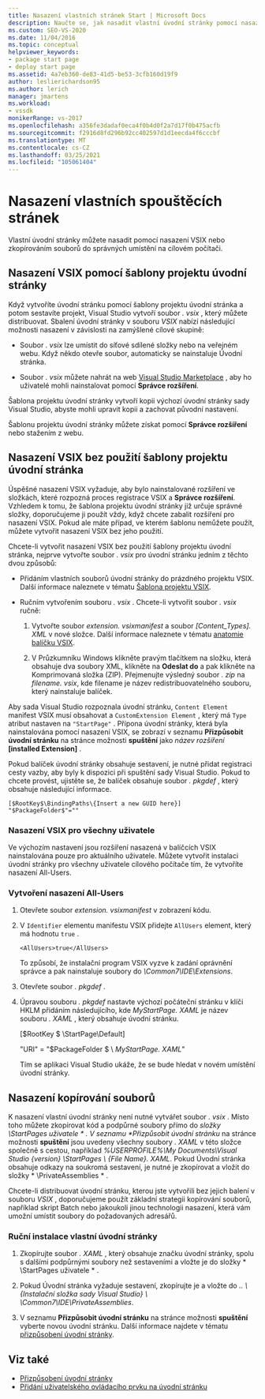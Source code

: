 ```yaml
---
title: Nasazení vlastních stránek Start | Microsoft Docs
description: Naučte se, jak nasadit vlastní úvodní stránky pomocí nasazení VSIX nebo zkopírováním souborů do správných umístění na cílovém počítači.
ms.custom: SEO-VS-2020
ms.date: 11/04/2016
ms.topic: conceptual
helpviewer_keywords:
- package start page
- deploy start page
ms.assetid: 4a7eb360-de83-41d5-be53-3cfb160d19f9
author: leslierichardson95
ms.author: lerich
manager: jmartens
ms.workload:
- vssdk
monikerRange: vs-2017
ms.openlocfilehash: a356fe3dadaf0eca4f0b4d0f2a7d17f0b475acfb
ms.sourcegitcommit: f2916d8fd296b92cc402597d1d1eecda4f6cccbf
ms.translationtype: MT
ms.contentlocale: cs-CZ
ms.lasthandoff: 03/25/2021
ms.locfileid: "105061404"
---
```

# <a name="deploy-custom-start-pages"></a>Nasazení vlastních spouštěcích stránek

Vlastní úvodní stránky můžete nasadit pomocí nasazení VSIX nebo zkopírováním souborů do správných umístění na cílovém počítači.

## <a name="vsix-deployment-by-using-the-start-page-project-template"></a>Nasazení VSIX pomocí šablony projektu úvodní stránky

Když vytvoříte úvodní stránku pomocí šablony projektu úvodní stránka a potom sestavíte projekt, Visual Studio vytvoří soubor *. vsix* , který můžete distribuovat. Sbalení úvodní stránky v souboru *VSIX* nabízí následující možnosti nasazení v závislosti na zamýšlené cílové skupině:

- Soubor *. vsix* lze umístit do síťové sdílené složky nebo na veřejném webu. Když někdo otevře soubor, automaticky se nainstaluje Úvodní stránka.

- Soubor *. vsix* můžete nahrát na web [Visual Studio Marketplace](https://marketplace.visualstudio.com/) , aby ho uživatelé mohli nainstalovat pomocí **Správce rozšíření**.

Šablona projektu úvodní stránky vytvoří kopii výchozí úvodní stránky sady Visual Studio, abyste mohli upravit kopii a zachovat původní nastavení.

Šablonu projektu úvodní stránky můžete získat pomocí **Správce rozšíření** nebo stažením z webu.

## <a name="vsix-deployment-without-using-the-start-page-project-template"></a>Nasazení VSIX bez použití šablony projektu úvodní stránka
 Úspěšné nasazení VSIX vyžaduje, aby bylo nainstalované rozšíření ve složkách, které rozpozná proces registrace VSIX a **Správce rozšíření**. Vzhledem k tomu, že šablona projektu úvodní stránky již určuje správné složky, doporučujeme ji použít vždy, když chcete zabalit rozšíření pro nasazení VSIX. Pokud ale máte případ, ve kterém šablonu nemůžete použít, můžete vytvořit nasazení VSIX bez jeho použití.

 Chcete-li vytvořit nasazení VSIX bez použití šablony projektu úvodní stránka, nejprve vytvořte soubor *. vsix* pro úvodní stránku jedním z těchto dvou způsobů:

- Přidáním vlastních souborů úvodní stránky do prázdného projektu VSIX. Další informace naleznete v tématu [Šablona projektu VSIX](../extensibility/vsix-project-template.md).

- Ručním vytvořením souboru *. vsix* . Chcete-li vytvořit soubor *. vsix* ručně:

   1. Vytvořte soubor *extension. vsixmanifest* a soubor *[Content_Types]. XML* v nové složce. Další informace naleznete v tématu [anatomie balíčku VSIX](../extensibility/anatomy-of-a-vsix-package.md).

   2. V Průzkumníku Windows klikněte pravým tlačítkem na složku, která obsahuje dva soubory XML, klikněte na **Odeslat do** a pak klikněte na Komprimovaná složka (ZIP). Přejmenujte výsledný soubor *. zip* na *filename. vsix*, kde filename je název redistribuovatelného souboru, který nainstaluje balíček.

Aby sada Visual Studio rozpoznala úvodní stránku, `Content Element` manifest VSIX musí obsahovat a `CustomExtension Element` , který má `Type` atribut nastaven na `"StartPage"` . Přípona úvodní stránky, která byla nainstalována pomocí nasazení VSIX, se zobrazí v seznamu **Přizpůsobit úvodní stránku** na stránce možnosti **spuštění** jako *název rozšíření* **[installed Extension]** .

Pokud balíček úvodní stránky obsahuje sestavení, je nutné přidat registraci cesty vazby, aby byly k dispozici při spuštění sady Visual Studio. Pokud to chcete provést, ujistěte se, že balíček obsahuje soubor *. pkgdef* , který obsahuje následující informace.

```
[$RootKey$\BindingPaths\{Insert a new GUID here}]
"$PackageFolder$"=""
```

### <a name="vsix-deployment-for-all-users"></a>Nasazení VSIX pro všechny uživatele
 Ve výchozím nastavení jsou rozšíření nasazená v balíčcích VSIX nainstalována pouze pro aktuálního uživatele. Můžete vytvořit instalaci úvodní stránky pro všechny uživatele cílového počítače tím, že vytvoříte nasazení All-Users.

### <a name="to-create-an-all-users-deployment"></a>Vytvoření nasazení All-Users

1. Otevřete soubor *extension. vsixmanifest* v zobrazení kódu.

2. V `Identifier` elementu manifestu VSIX přidejte `AllUsers` element, který má hodnotu `true` .

    ```
    <AllUsers>true</AllUsers>
    ```

     To způsobí, že instalační program VSIX vyzve k zadání oprávnění správce a pak nainstaluje soubory do *\Common7\IDE\Extensions*.

3. Otevřete soubor *. pkgdef* .

4. Úpravou souboru *. pkgdef* nastavte výchozí počáteční stránku v klíči HKLM přidáním následujícího, kde *MyStartPage. XAML* je název souboru *. XAML* , který obsahuje úvodní stránku.

     [$RootKey $ \StartPage\Default]

     "URI" = "$PackageFolder $ \\ *MyStartPage. XAML*"

     Tím se aplikaci Visual Studio ukáže, že se bude hledat v novém umístění úvodní stránky.

## <a name="file-copy-deployment"></a>Nasazení kopírování souborů
 K nasazení vlastní úvodní stránky není nutné vytvářet soubor *. vsix* . Místo toho můžete zkopírovat kód a podpůrné soubory přímo do <em>složky \StartPages uživatele \* . V seznamu **Přizpůsobit úvodní stránku</em>* na stránce možnosti **spuštění** jsou uvedeny všechny soubory *. XAML* v této složce společně s cestou, například *%USERPROFILE%\My Documents\Visual Studio {version} \StartPages \\ {File Name}. XAML*. Pokud Úvodní stránka obsahuje odkazy na soukromá sestavení, je nutné je zkopírovat a vložit do složky * \PrivateAssemblies \* .

 Chcete-li distribuovat úvodní stránku, kterou jste vytvořili bez jejich balení v souboru *VSIX* , doporučujeme použít základní strategii kopírování souborů, například skript Batch nebo jakoukoli jinou technologii nasazení, která vám umožní umístit soubory do požadovaných adresářů.

### <a name="to-manually-install-a-custom-start-page"></a>Ruční instalace vlastní úvodní stránky

1. Zkopírujte soubor *. XAML* , který obsahuje značku úvodní stránky, spolu s dalšími podpůrnými soubory než sestaveními a vložte je do složky * \StartPages uživatele \* .

2. Pokud Úvodní stránka vyžaduje sestavení, zkopírujte je a vložte do *.. \\ {Instalační složka sady Visual Studio} \\ \Common7\IDE\PrivateAssemblies*.

3. V seznamu **Přizpůsobit úvodní stránku** na stránce možnosti **spuštění** vyberte novou úvodní stránku. Další informace najdete v tématu [přizpůsobení úvodní stránky](../ide/customizing-the-start-page-for-visual-studio.md).

## <a name="see-also"></a>Viz také

- [Přizpůsobení úvodní stránky](../ide/customizing-the-start-page-for-visual-studio.md)
- [Přidání uživatelského ovládacího prvku na úvodní stránku](../extensibility/adding-user-control-to-the-start-page.md)
